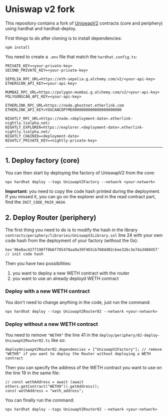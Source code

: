 # Uniswap v2 fork

This repository contains a fork of [UniswapV2]("https://github.com/Uniswap") contracts (core and periphery) using hardhat and hardhat-deploy.

First things to do after cloning is to install dependencies:
```
npm install
```

You need to create a `.env` file that match the `hardhat.config.ts`:
```
PRIVATE_KEY=<your-private-key>
SECOND_PRIVATE_KEY=<your-private-key>

SEPOLIA_RPC_URL=https://eth-sepolia.g.alchemy.com/v2/<your-api-key>
ETHERSCAN_API_KEY=<your-api-key>

MUMBAI_RPC_URL=https://polygon-mumbai.g.alchemy.com/v2/<your-api-key>
POLYGONSCAN_API_KEY=<your-api-key>

ETHERLINK_RPC_URL=https://node.ghostnet.etherlink.com
ETHERLINK_API_KEY=YOUCANCOPYME0000000000000000000000

NIGHTLY_RPC_URL=https://node.<deployment-date>.etherlink-nightly.tzalpha.net/
NIGHTLY_EXPLORER=https://explorer.<deployment-date>.etherlink-nightly.tzalpha.net/
NIGHTLY_CHAINID=<deployment-date>
NIGHTLY_PRIVATE_KEY=<nightly-private-key>
```

---

## 1. Deploy factory (core)

You can then start by deploying the factory of UniswapV2 from the core:
```
npx hardhat deploy --tags UniswapV2Factory --network <your-network>
```

**Important:** you need to copy the code hash printed during the deployment. If you missed it, you can go on the explorer and in the read contract part, find the `INIT_CODE_PAIR_HASH`.

## 2. Deploy Router (periphery)

The first thing you need to do is to modify the hash in the library `contracts/periphery/libraries/UniswapV2Library.sol` line 24 with your own code hash from the deployment of your factory (without the 0x):
```
hex'96e8ac4277198ff8b6f785478aa9a39f403cb768dd02cbee326c3e7da348845f' // init code hash
```

Then you have two possibilities:
1. you want to deploy a new WETH contract with the router
2. you want to use an already deployd WETH contract

### Deploy with a new WETH contract

You don't need to change anything in the code, just run the command:
```
npx hardhat deploy --tags UniswapV2Router02 --network <your-network>
```

### Deploy without a new WETH contract

You need to remove `"WETH9"` the line 41 in the `deploy/periphery/02-deploy-UniswapV2Router02.ts` like so:
```
deployUniswapV2Router02.dependencies = ["UniswapV2Factory"]; // remove "WETH9" if you want to deploy the Router without deploying a WETH contract
```

Then you can specify the address of the WETH contract you want to use on the line 19 in the same file:
```
// const wethAddress = await (await ethers.getContract("WETH9")).getAddress();
const wethAddress = "weth_address";
```

You can finally run the command:
```
npx hardhat deploy --tags UniswapV2Router02 --network <your-network>
```